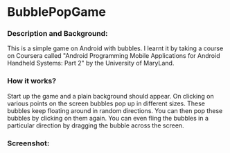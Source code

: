 # BubblePopGame

### Description and Background:
This is a simple game on Android with bubbles. I learnt it by taking a course on Coursera called "Android Programming Mobile Applications for Android Handheld Systems: Part 2" by the University of MaryLand. 

### How it works?
Start up the game and a plain background should appear. On clicking on various points on the screen bubbles pop up in different sizes. These bubbles keep floating around in random directions. You can then pop these bubbles by clicking on them again. You can even fling the bubbles in a particular direction by dragging the bubble across the screen. 

### Screenshot:

